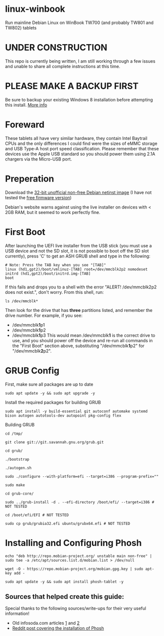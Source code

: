 # linux-winbook
Run mainline Debian Linux on WinBook TW700 (and probably TW801 and TW802) tablets

# UNDER CONSTRUCTION
This repo is currently being written, I am still working through a few issues and unable to share all complete instructions at this time.



# PLEASE MAKE A BACKUP FIRST
Be sure to backup your existing Windows 8 installation before attempting this install. [More info](https://support.microsoft.com/en-us/windows/create-a-usb-recovery-drive-460091d5-1e8f-cb33-2d17-8fdef77412d5)



# Foreward
These tablets all have very similar hardware, they contain Intel Baytrail CPUs and the only differences I could find were the sizes of eMMC storage and USB Type-A host port speed classification. Please remember that these devices use the Apple USB standard so you should power them using 2.1A chargers via the Micro-USB port.



# Preperation
Download the [32-bit unofficial non-free Debian netinst image](https://cdimage.debian.org/cdimage/unofficial/non-free/cd-including-firmware/current/i386/iso-cd/firmware-11.6.0-i386-netinst.iso)
(I have not tested the [free firmware version](https://cdimage.debian.org/debian-cd/current/i386/iso-cd/debian-11.6.0-i386-netinst.iso))

Debian's website warns against using the live installer on devices with < 2GB RAM, but it seemed to work perfectly fine.



# First Boot
After launching the UEFI live installer from the USB stick (you must use a USB device and not the SD slot, it is not possible to boot off the SD slot currently), press 'C' to get an ASH GRUB shell and type in the following:
```shell
# Note: Press the TAB key when you see "[TAB]"
linux (hd1,gpt2)/boot/vmlinuz-[TAB] root=/dev/mmcblk2p2 nomodeset
initrd (hd1,gpt2)/boot/initrd.img-[TAB]
boot
```

If this fails and drops you to a shell with the error "ALERT! /dev/mmcblk2p2 does not exist.", don't worry. From this shell, run:
```shell
ls /dev/mmcblk*
```
Then look for the drive that has **three** partitions listed, and remember the drive number. For example, if you see:
- /dev/mmcblk**1**p1
- /dev/mmcblk**1**p2
- /dev/mmcblk**1**p3
This would mean /dev/mmcblk**1** is the correct drive to use, and you should power off the device and re-run all commands in the "First Boot" section above, substituting "/dev/mmcblk**1**p2" for "/dev/mmcblk**2**p2".



# GRUB Config

First, make sure all packages are up to date
```shell
sudo apt update -y && sudo apt upgrade -y
```

Install the required packages for building GRUB
```shell
sudo apt install -y build-essential git autoconf automake systemd bison autogen autotools-dev autopoint pkg-config flex
```

Building GRUB
```shell
cd /tmp/
```
```shell
git clone git://git.savannah.gnu.org/grub.git
```
```shell
cd grub/
```
```shell
./bootstrap
```
```shell
./autogen.sh
```
```shell
sudo ./configure --with-platform=efi --target=i386 --program-prefix=""
```
```shell
sudo make
```
```shell
cd grub-core/
```
```shell
sudo ../grub-install -d . --efi-directory /boot/efi/ --target=i386 # NOT TESTED
```
```shell
cd /boot/efi/EFI # NOT TESTED
```
```shell
sudo cp grub/grubia32.efi ubuntu/grubx64.efi # NOT TESTED
```



# Installing and Configuring Phosh
```shell
echo "deb http://repo.mobian-project.org/ unstable main non-free" | sudo tee -a /etc/apt/sources.list.d/mobian.list > /dev/null
```
```shell
wget -O - https://repo.mobian-project.org/mobian.gpg.key | sudo apt-key add -
```
```shell
sudo apt update -y && sudo apt install phosh-tablet -y
```

## Sources that helped create this guide:
Special thanks to the following sources/write-ups for their very useful information!
- Old infosoda.com articles [1](https://web.archive.org/web/20170429130334/http://infosoda.com/ubuntu-tw700-1/) and [2](https://web.archive.org/web/20180508001038/http://infosoda.com/ubuntu-tw700-2/)
- [Reddit post covering the installation of Phosh](https://www.reddit.com/r/linuxhardware/comments/qg77v9/installed_phosh_on_my_old_winbook_tw700_tablet/)
